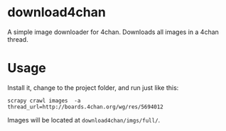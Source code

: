 download4chan
=============

A simple image downloader for 4chan. Downloads all images in a 4chan thread.

Usage
=====

Install it, change to the project folder, and run just like this:

    scrapy crawl images  -a thread_url=http://boards.4chan.org/wg/res/5694012

Images will be located at `download4chan/imgs/full/`.
